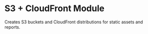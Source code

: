 # S3 + CloudFront Module

Creates S3 buckets and CloudFront distributions for static assets and reports.
